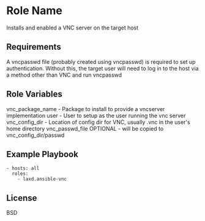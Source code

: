 Role Name
=========

Installs and enabled a VNC server on the target host

Requirements
------------

A vncpasswd file (probably created using vncpasswd) is required to set up authentication. Without this, the target user will need to log in to the host via a method other than VNC and run vncpasswd

Role Variables
--------------

vnc_package_name - Package to install to provide a vncserver implementation
user - User to setup as the user running the vnc server
vnc_config_dir - Location of config dir for VNC, usually .vnc in the user's home directory
vnc_passwd_file OPTIONAL - will be copied to vnc_config_dir/passwd

Example Playbook
----------------

    - hosts: all
      roles:
        - laxd.ansible-vnc

License
-------

BSD
